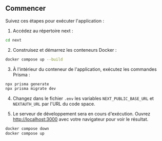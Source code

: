 ## Commencer

Suivez ces étapes pour exécuter l'application :

1. Accédez au répertoire next :
```bash
cd next
```

2. Construisez et démarrez les conteneurs Docker :
```bash
docker compose up --build
```

3. À l'intérieur du conteneur de l'application, exécutez les commandes Prisma :
```bash
npx prisma generate
npx prisma migrate dev
```

4. Changez dans le fichier `.env` les variables `NEXT_PUBLIC_BASE_URL` et `NEXTAUTH_URL` par l'URL du code space.

5. Le serveur de développement sera en cours d'exécution. Ouvrez [http://localhost:3000](http://localhost:3000) avec votre navigateur pour voir le résultat.
```bash
docker compose down 
docker compose up
```